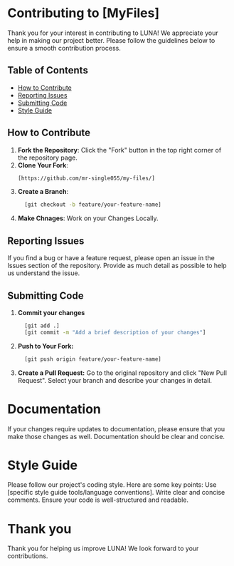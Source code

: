 # Contributing to [MyFiles]

Thank you for your interest in contributing to LUNA! We appreciate your help in making our project better. Please follow the guidelines below to ensure a smooth contribution process.

## Table of Contents

- [How to Contribute](#how-to-contribute)
- [Reporting Issues](#reporting-issues)
- [Submitting Code](#submitting-code)
- [Style Guide](#style-guide)

## How to Contribute

1. **Fork the Repository**: Click the "Fork" button in the top right corner of the repository page.
2. **Clone Your Fork**: 
   ```bash
   [https://github.com/mr-single055/my-files/]

1. **Create a Branch**:
   ```bash
     [git checkout -b feature/your-feature-name]
2. **Make Chnages**: Work on your Changes Locally.

## Reporting Issues
  If you find a bug or have a feature request, please open an issue in the Issues section of the repository. Provide as much detail as possible to help us understand the issue.

## Submitting Code

1. **Commit your changes**
     ```bash
       [git add .]
       [git commit -m "Add a brief description of your changes"]
2. **Push to Your Fork:**
     ```bash
       [git push origin feature/your-feature-name]
3. **Create a Pull Request:** Go to the original repository and click "New Pull Request". Select your branch and describe your changes in detail.

# Documentation

If your changes require updates to documentation, please ensure that you make those changes as well. Documentation should be clear and concise.

# Style Guide
  Please follow our project's coding style. Here are some key points:
   Use [specific style guide tools/language conventions].
    Write clear and concise comments.
    Ensure your code is well-structured and readable.

# Thank you 
  Thank you  for helping us improve LUNA! We look forward to your contributions.


  
